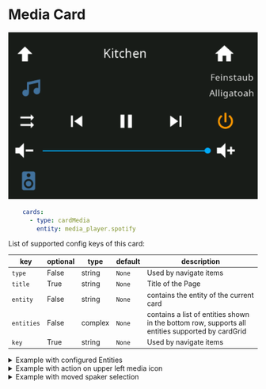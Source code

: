 # Media Card

![card-media](img/card-media.png)

```yaml
    cards:
      - type: cardMedia
        entity: media_player.spotify
```

List of supported config keys of this card:

key | optional | type | default | description
-- | -- | -- | -- | --
`type` | False | string | `None` | Used by navigate items
`title` | True | string | `None` | Title of the Page 
`entity` | False | string | `None` | contains the entity of the current card
`entities` | False | complex | `None` | contains a list of entities shown in the bottom row, supports all entities supported by cardGrid
`key` | True | string | `None` | Used by navigate items

<details>
<summary>Example with configured Entities</summary>
<br>
```
      - type: cardMedia
        title: Kitchen
        entity: media_player.kitchen
        entities:
          - entity: light.bed_light
          - entity: light.ceiling_lights
          - entity: light.entrance_color_white_lights
          - entity: light.kitchen_lights
          - entity: light.living_room_rgbww_lights
```
</details>

<details>
<summary>Example with action on upper left media icon</summary>
<br>
```
      - type: cardMedia
        title: Kitchen
        entity: input_select.test123
        status: media_player.kitchen
```
</details>

<details>
<summary>Example with moved spaker selection</summary>
<br>
The icon for speaker selection is automatically appended to the end of the list and can be moved with entities in the list.
With 6 entities it is possible to remove it entirely.
```
      - type: cardMedia
        title: Kitchen
        entity: media_player.kitchen
        entities:
          - entity: delete
          - entity: delete
```
</details>